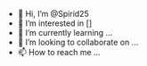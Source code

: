- 👋 Hi, I’m @Spirid25
- 👀 I’m interested in []
- 🌱 I’m currently learning ...
- 💞️ I’m looking to collaborate on ...
- 📫 How to reach me ...

<!---
Spirid25/Spirid25 is a ✨ special ✨ repository because its `README.md` (this file) appears on your GitHub profile.
You can click the Preview link to take a look at your changes.
--->
